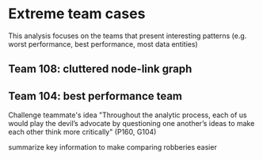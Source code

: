 # Extreme team cases

This analysis focuses on the teams that present interesting patterns (e.g. worst performance, best performance, most data entities)

## Team 108: cluttered node-link graph

## Team 104: best performance team

Challenge teammate's idea
"Throughout the analytic process, each of us would play the devil’s advocate by questioning one another’s ideas to make each other think more critically" (P160, G104)

summarize key information to make comparing robberies easier
